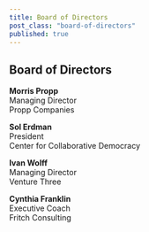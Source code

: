 ```yaml
---
title: Board of Directors
post_class: "board-of-directors"
published: true
---
```


## Board of Directors 

**Morris Propp**  
Managing Director  
Propp Companies

**Sol Erdman**  
President  
Center for Collaborative Democracy

**Ivan Wolff**  
Managing Director  
Venture Three

**Cynthia Franklin**  
Executive Coach  
Fritch Consulting